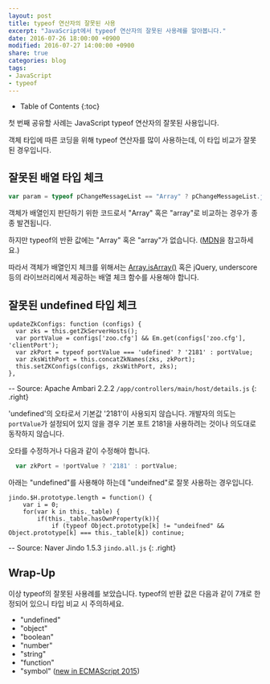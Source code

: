 ```yaml
---
layout: post
title: typeof 연산자의 잘못된 사용
excerpt: "JavaScript에서 typeof 연산자의 잘못된 사용례를 알아봅니다."
date: 2016-07-26 18:00:00 +0900
modified: 2016-07-27 14:00:00 +0900
share: true
categories: blog
tags:
- JavaScript
- typeof
---
```


* Table of Contents
{:toc}

첫 번째 공유할 사례는 JavaScript typeof 연산자의 잘못된 사용입니다.

객체 타입에 따른 코딩을 위해 typeof 연산자를 많이 사용하는데, 이 타입 비교가 잘못된 경우입니다.

## 잘못된 배열 타입 체크

```javascript
var param = typeof pChangeMessageList == "Array" ? pChangeMessageList.join('|') : pChangeMessageList;
```

객체가 배열인지 판단하기 위한 코드로서 "Array" 혹은 "array"로 비교하는 경우가 종종 발견됩니다.

하지만 typeof의 반환 값에는 "Array" 혹은 "array"가 없습니다. ([MDN](https://developer.mozilla.org/en-US/docs/Web/JavaScript/Reference/Operators/typeof)을 참고하세요.)

따라서 객체가 배열인지 체크를 위해서는 [Array.isArray()](https://developer.mozilla.org/ko/docs/Web/JavaScript/Reference/Global_Objects/Array/isArray) 혹은  jQuery, underscore 등의 라이브러리에서 제공하는 배열 체크 함수를 사용해야 합니다.

## 잘못된 undefined 타입 체크

<pre class="line-numbers" data-start="788" data-line="4"><code class="language-javascript">updateZkConfigs: function (configs) {
  var zks = this.getZkServerHosts();
  var portValue = configs['zoo.cfg'] && Em.get(configs['zoo.cfg'], 'clientPort');
  var zkPort = typeof portValue === 'udefined' ? '2181' : portValue;
  var zksWithPort = this.concatZkNames(zks, zkPort);
  this.setZKConfigs(configs, zksWithPort, zks);
},
</code></pre>
-- Source: Apache Ambari 2.2.2 `/app/controllers/main/host/details.js`
{: .right}

'undefined'의 오타로서 기본값 '2181'이 사용되지 않습니다.
개발자의 의도는 `portValue`가 설정되어 있지 않을 경우 기본 포트 2181을 사용하려는 것이나 의도대로 동작하지 않습니다.

오타를 수정하거나 다음과 같이 수정해야 합니다.

```javascript
  var zkPort = !portValue ? '2181' : portValue;
```

아래는 "undefined"를 사용해야 하는데 "undeifned"로 잘못 사용하는 경우입니다.

<pre class="line-numbers" data-start="5291" data-line="5"><code class="language-javascript">jindo.$H.prototype.length = function() {
	var i = 0;
	for(var k in this._table) {
		if(this._table.hasOwnProperty(k)){
			if (typeof Object.prototype[k] != "undeifned" && Object.prototype[k] === this._table[k]) continue;
</code></pre>
-- Source: Naver Jindo 1.5.3 `jindo.all.js`
{: .right}

## Wrap-Up

이상 typeof의 잘못된 사용례를 보았습니다.
typeof의 반환 값은 다음과 같이 7개로 한정되어 있으니 타입 비교 시 주의하세요.

* "undefined"
* "object"
* "boolean"
* "number"
* "string"
* "function"
* "symbol" ([new in ECMAScript 2015](https://hacks.mozilla.org/2015/06/es6-in-depth-symbols/))

<!--
<ul class="post-list">
{% for post in site.categories.blog limit:1 %} 
  <li><article><a href="{{ site.url }}{{ post.url }}">{{ post.title }} <span class="entry-date"><time datetime="{{ post.date | date_to_xmlschema }}">{{ post.date | date: "%B %d, %Y" }}</time></span>{% if post.excerpt %} <span class="excerpt">{{ post.excerpt | remove: '\[ ... \]' | remove: '\( ... \)' | markdownify | strip_html | strip_newlines | escape_once }}</span>{% endif %}</a></article></li>
{% endfor %}
</ul>
-->
